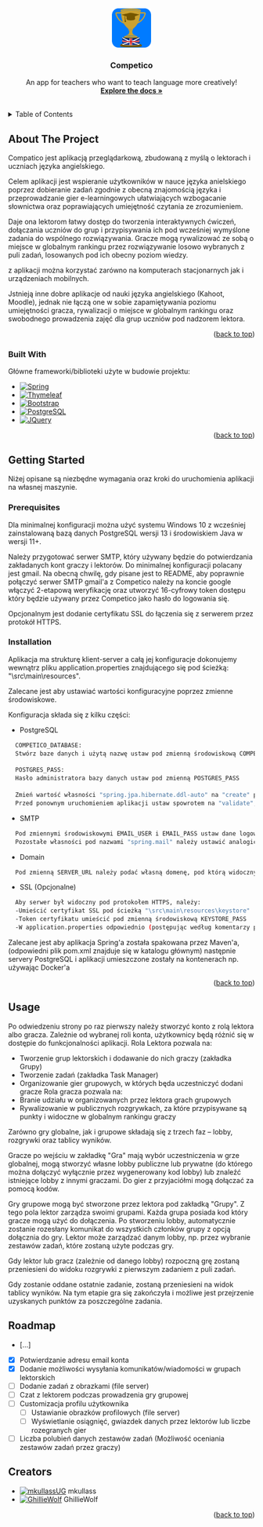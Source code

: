 <a name="readme-top"></a>

<!-- PROJECT LOGO -->
<br />
<div align="center">
  <a href="https://github.com/mkullassUG/Competico">
    <img src="src/main/resources/static/assets/myIcons/CompeticoLogo.svg" alt="Logo" width="80" height="80">
  </a>

  <h3 align="center">Competico</h3>

  <p align="center">
    An app for teachers who want to teach language more creatively!
    <br />
    <a href="https://github.com/mkullassUG/Competico/tree/master/dokumentacja"><strong>Explore the docs »</strong></a>
    <br />
    <br />
   </p>
</div>


<!-- TABLE OF CONTENTS -->
<details>
  <summary>Table of Contents</summary>
  <ol>
    <li>
      <a href="#about-the-project">About The Project</a>
      <ul>
        <li><a href="#built-with">Built With</a></li>
      </ul>
    </li>
    <li>
      <a href="#getting-started">Getting Started</a>
      <ul>
        <li><a href="#prerequisites">Prerequisites</a></li>
        <li><a href="#installation">Installation</a></li>
      </ul>
    </li>
    <li><a href="#usage">Usage</a></li>
    <li><a href="#license">License</a></li>
  </ol>
</details>

<!-- ABOUT THE PROJECT -->
## About The Project
Compatico jest aplikacją przeglądarkową, zbudowaną z myślą o lektorach i uczniach języka angielskiego.

Celem aplikacji jest wspieranie użytkowników w nauce języka anielskiego poprzez dobieranie zadań zgodnie z obecną znajomością języka i przeprowadzanie gier e-learningowych ułatwiających wzbogacanie słownictwa oraz poprawiających umiejętność czytania ze zrozumieniem. 

Daje ona lektorom łatwy dostęp do tworzenia interaktywnych ćwiczeń, dołączania uczniów do grup i przypisywania ich pod wcześniej wymyślone zadania do wspólnego rozwiązywania.
Gracze mogą rywalizować ze sobą o miejsce w globalnym rankingu przez rozwiązywanie losowo wybranych z puli zadań, losowanych pod ich obecny poziom wiedzy.

z aplikacji można korzystać zarówno na komputerach stacjonarnych jak i urządzeniach mobilnych.

Jstnieją inne dobre aplikacje od nauki języka angielskiego (Kahoot, Moodle), jednak nie łączą one w sobie zapamiętywania poziomu umiejętności gracza, rywalizacji o miejsce w globalnym rankingu oraz swobodnego prowadzenia zajęć dla grup uczniów pod nadzorem lektora.

<p align="right">(<a href="#readme-top">back to top</a>)</p>

### Built With
Główne frameworki/biblioteki użyte w budowie projektu:

* [![Spring][Spring.io]][Spring-url]
* [![Thymeleaf][thymeleaf.org]][Thymeleaf-url]
* [![Bootstrap][getbootstrap.com]][Bootstrap-url]
* [![PostgreSQL][postgresql.org]][PostgreSQL-url]
* [![JQuery][JQuery.com]][JQuery-url]

<p align="right">(<a href="#readme-top">back to top</a>)</p>

<!-- GETTING STARTED -->
## Getting Started
Niżej opisane są niezbędne wymagania oraz kroki do uruchomienia aplikacji na własnej maszynie.

### Prerequisites
Dla minimalnej konfiguracji można użyć systemu Windows 10 z wcześniej zainstalowaną bazą danych PostgreSQL wersji 13 i środowiskiem Java w wersji 11+.

Należy przygotować serwer SMTP, który używany będzie do potwierdzania zakładanych kont graczy i lektorów. Do minimalnej konfiguracji polacany jest gmail.
Na obecną chwilę, gdy pisane jest to README, aby poprawnie połączyć serwer SMTP gmail'a z Competico należy na koncie google włączyć 2-etapową weryfikację oraz utworzyć 16-cyfrowy token dostępu który będzie używany przez Competico jako hasło do logowania się.

Opcjonalnym jest dodanie certyfikatu SSL do łączenia się z serwerem przez protokół HTTPS. 

### Installation
Aplikacja ma strukturę klient-server a całą jej konfiguracje dokonujemy wewnątrz pliku application.properties znajdującego się pod ścieżką: "\src\main\resources".

Zalecane jest aby ustawiać wartości konfiguracyjne poprzez zmienne środowiskowe.

Konfiguracja składa się z kilku części:


* PostgreSQL
```sh
  COMPETICO_DATABASE:
  Stwórz baze danych i użytą nazwę ustaw pod zmienną środowiskową COMPETICO_DATABASE

  POSTGRES_PASS: 
  Hasło administratora bazy danych ustaw pod zmienną POSTGRES_PASS

  Zmień wartość własności "spring.jpa.hibernate.ddl-auto" na "create" przed uruchomieniem ją po raz pierwszy. 
  Przed ponownym uruchomieniem aplikacji ustaw spowrotem na "validate", w przeciwnym wypadku zawartość bazy danych zostanie usunięta.

  ```

* SMTP
```sh
  Pod zmiennymi środowiskowymi EMAIL_USER i EMAIL_PASS ustaw dane logowania dla wybranego serwisu maila
  Pozostałe własności pod nazwami "spring.mail" należy ustawić analogicznie według podanych zaleceń używanego serwisu SMTP
  ```
* Domain
```sh
  Pod zmienną SERVER_URL należy podać własną domenę, pod którą widoczny będzie serwer HTTP
  ```

* SSL (Opcjonalne)
```sh
  Aby serwer był widoczny pod protokołem HTTPS, należy:
  -Umieścić certyfikat SSL pod ścieżką "\src\main\resources\keystore"
  -Token certyfikatu umieścić pod zmienną środowiskową KEYSTORE_PASS
  -W application.properties odpowiednio (postępując według komentarzy podanych w pliku) zakomentować i odkomentować odpowiednie wartości 
  ```

Zalecane jest aby aplikacja Spring'a została spakowana przez Maven'a, (odpowiedni plik pom.xml znajduje się w katalogu głównym) 
następnie servery PostgreSQL i aplikacji umieszczone zostały na kontenerach np. używając Docker'a

<p align="right">(<a href="#readme-top">back to top</a>)</p>

<!-- USAGE EXAMPLES -->
## Usage
Po odwiedzeniu strony po raz pierwszy należy stworzyć konto z rolą lektora albo gracza.
Zależnie od wybranej roli konta, użytkownicy będą różnić się w dostępie do funkcjonalności aplikacji.
Rola Lektora pozwala na:
  - Tworzenie grup lektorskich i dodawanie do nich graczy (zakładka Grupy)
  - Tworzenie zadań (zakładka Task Manager)
  - Organizowanie gier grupowych, w których będa uczestniczyć dodani gracze
Rola gracza pozwala na:
  - Branie udziału w organizowanych przez lektora grach grupowych
  - Rywalizowanie w publicznych rozgrywkach, za które przypisywane są punkty i widoczne w globalnym rankingu graczy

Zarówno gry globalne, jak i grupowe składają się z trzech faz – lobby, rozgrywki oraz tablicy wyników.

Gracze po wejściu w zakładkę "Gra" mają wybór uczestniczenia w grze globalnej, mogą stworzyć własne lobby publiczne lub prywatne (do którego można dołączyć wyłącznie przez wygenerowany kod lobby) lub znaleźć istniejące lobby z innymi graczami. Do gier z przyjaciółmi mogą dołączać za pomocą kodów.

Gry grupowe mogą być stworzone przez lektora pod zakładką "Grupy". Z tego pola lektor zarządza swoimi grupami. Każda grupa posiada kod który gracze mogą użyć do dołączenia. 
Po stworzeniu lobby, automatycznie zostanie rozesłany komunikat do wszystkich członków grupy z opcją dołącznia do gry.
Lektor może zarządzać danym lobby, np. przez wybranie zestawów zadań, które zostaną użyte podczas gry.

Gdy lektor lub gracz (zależnie od danego lobby) rozpoczną grę zostaną przeniesieni do widoku rozgrywki z pierwszym zadaniem z puli zadań.

Gdy zostanie oddane ostatnie zadanie, zostaną przeniesieni na widok tablicy wyników. Na tym etapie gra się zakończyła i możliwe jest przejrzenie uzyskanych punktów za poszczególne zadania.

<!-- ROADMAP -->
## Roadmap

- [...]
- [x] Potwierdzanie adresu email konta
- [x] Dodanie możliwości wysyłania komunikatów/wiadomości w grupach lektorskich
- [ ] Dodanie zadań z obrazkami (file server)
- [ ] Czat z lektorem podczas prowadzenia gry grupowej
- [ ] Customizacja profilu użytkownika 
    - [ ] Ustawianie obrazków profilowych (file server)
    - [ ] Wyświetlanie osiągnięć, gwiazdek danych przez lektorów lub liczbe rozegranych gier
- [ ] Liczba polubień danych zestawów zadań (Możliwość oceniania zestawów zadań przez graczy)

<!-- CONTRIBUTING -->
## Creators

* [![mkullassUG][mkullassUG-shield]][mkullassUG-url] 
mkullass
* [![GhillieWolf][GhillieWolf-shield]][GhillieWolf-url]
GhillieWolf

<p align="right">(<a href="#readme-top">back to top</a>)</p>

<!-- LICENSE 
## License
<p align="right">(<a href="#readme-top">back to top</a>)</p>
-->






<!-- MARKDOWN LINKS & IMAGES -->
<!-- https://www.markdownguide.org/basic-syntax/#reference-style-links -->

[Spring.io]: https://img.shields.io/badge/Spring-white?style=for-the-badge&logo=spring&logoColor=67aa3c
[Spring-url]: https://spring.io
[thymeleaf.org]: https://img.shields.io/badge/Thymeleaf-white?style=for-the-badge&logo=thymeleaf&logoColor=005f0f
[Thymeleaf-url]: https://www.thymeleaf.org
[getbootstrap.com]: https://img.shields.io/badge/Bootstrap-6d2cf0?style=for-the-badge&logo=bootstrap&logoColor=white
[Bootstrap-url]: https://getbootstrap.com
[postgresql.org]: https://img.shields.io/badge/postgresql-white?style=for-the-badge&logo=postgresql&logoColor=30628a
[PostgreSQL-url]: https://www.postgresql.org
[JQuery.com]: https://img.shields.io/badge/jQuery-0769AD?style=for-the-badge&logo=jquery&logoColor=white
[JQuery-url]: https://jquery.com 

[mkullassUG-shield]: https://img.shields.io/badge/mkullass-161b22?style=for-the-badge&logo=github&logoColor=white
[mkullassUG-url]: https://github.com/mkullassUG
[GhillieWolf-shield]: https://img.shields.io/badge/GhillieWolf-161b22?style=for-the-badge&logo=github&logoColor=white
[GhillieWolf-url]: https://github.com/GhillieWolf